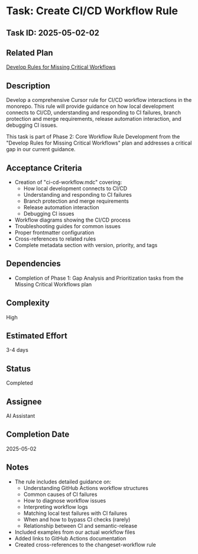# Task: Create CI/CD Workflow Rule

## Task ID: 2025-05-02-02

## Related Plan

[Develop Rules for Missing Critical Workflows](../../plans/develop-missing-workflow-rules.md)

## Description

Develop a comprehensive Cursor rule for CI/CD workflow interactions in the monorepo. This rule will provide guidance on how local development connects to CI/CD, understanding and responding to CI failures, branch protection and merge requirements, release automation interaction, and debugging CI issues.

This task is part of Phase 2: Core Workflow Rule Development from the "Develop Rules for Missing Critical Workflows" plan and addresses a critical gap in our current guidance.

## Acceptance Criteria

- Creation of "ci-cd-workflow.mdc" covering:
  - How local development connects to CI/CD
  - Understanding and responding to CI failures
  - Branch protection and merge requirements
  - Release automation interaction
  - Debugging CI issues
- Workflow diagrams showing the CI/CD process
- Troubleshooting guides for common issues
- Proper frontmatter configuration
- Cross-references to related rules
- Complete metadata section with version, priority, and tags

## Dependencies

- Completion of Phase 1: Gap Analysis and Prioritization tasks from the Missing Critical Workflows plan

## Complexity

High

## Estimated Effort

3-4 days

## Status

Completed

## Assignee

AI Assistant

## Completion Date

2025-05-02

## Notes

- The rule includes detailed guidance on:
  - Understanding GitHub Actions workflow structures
  - Common causes of CI failures
  - How to diagnose workflow issues
  - Interpreting workflow logs
  - Matching local test failures with CI failures
  - When and how to bypass CI checks (rarely)
  - Relationship between CI and semantic-release
- Included examples from our actual workflow files
- Added links to GitHub Actions documentation
- Created cross-references to the changeset-workflow rule
